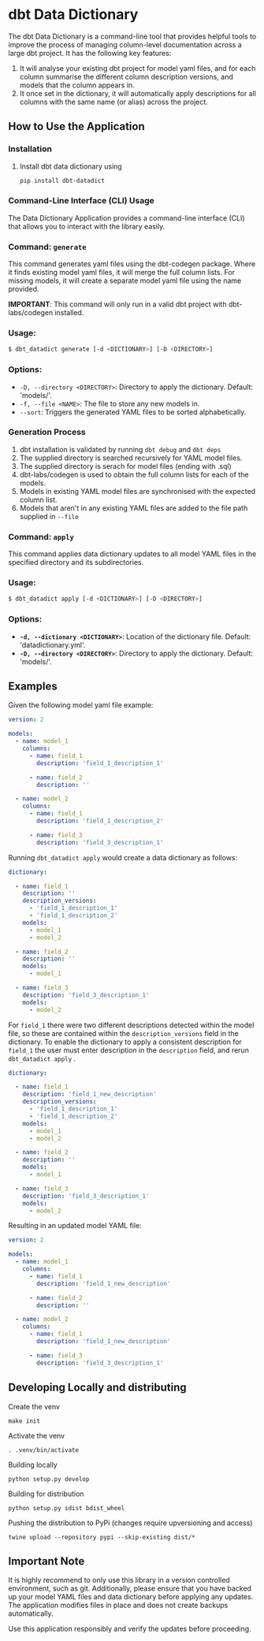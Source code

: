 # dbt Data Dictionary

The dbt Data Dictionary is a command-line tool that provides helpful tools to improve the process of managing column-level documentation across a large dbt project. It has the following key features:

1. It will analyse your existing dbt project for model yaml files, and for each column summarise the different column description versions, and models that the column appears in.
2. It once set in the dictionary, it will automatically apply descriptions for all columns with the same name (or alias) across the project.

## **How to Use the Application**

### **Installation**

1. Install dbt data dictionary using
    
    ```bash
    pip install dbt-datadict
    ```
    

### **Command-Line Interface (CLI) Usage**

The Data Dictionary Application provides a command-line interface (CLI) that allows you to interact with the library easily.
### Command: `generate`

This command generates yaml files using the dbt-codegen package. Where it finds existing model yaml files, it will merge the full column lists. For missing models, it will create a separate model yaml file using the name provided.

**IMPORTANT**: This command will only run in a valid dbt project with dbt-labs/codegen installed.

### **Usage:**

```bash
$ dbt_datadict generate [-d <DICTIONARY>] [-D <DIRECTORY>]
```

### **Options:**

- `-D, --directory <DIRECTORY>`: Directory to apply the dictionary. Default: 'models/'.
- `-f, --file <NAME>`: The file to store any new models in.
- `--sort`: Triggers the generated YAML files to be sorted alphabetically.

### **Generation Process**
1. dbt installation is validated by running `dbt debug` and `dbt deps`
2. The supplied directory is searched recursively for YAML model files.
3. The supplied directory is serach for model files (ending with .sql)
4. dbt-labs/codegen is used to obtain the full column lists for each of the models.
5. Models in existing YAML model files are synchronised with the expected column list.
6. Models that aren't in any existing YAML files are added to the file path supplied in `--file`

### Command: **`apply`**

This command applies data dictionary updates to all model YAML files in the specified directory and its subdirectories.

### **Usage:**

```bash
$ dbt_datadict apply [-d <DICTIONARY>] [-D <DIRECTORY>]
```

### **Options:**

- **`-d, --dictionary <DICTIONARY>`**: Location of the dictionary file. Default: 'datadictionary.yml'.
- **`-D, --directory <DIRECTORY>`**: Directory to apply the dictionary. Default: 'models/'.


## Examples

Given the following model yaml file example:

```yaml
version: 2

models:
  - name: model_1
    columns:
      - name: field_1
        description: 'field_1_description_1'

      - name: field_2
        description: ''

  - name: model_2
    columns:
      - name: field_1
        description: 'field_1_description_2'

      - name: field_3
        description: 'field_3_description_1'
```

Running `dbt_datadict apply` would create a data dictionary as follows:

```yaml
dictionary:

  - name: field_1
    description: ''
    description_versions:
      - 'field_1_description_1'
      - 'field_1_description_2'
    models:
      - model_1
      - model_2

  - name: field_2
    description: ''
    models:
      - model_1

  - name: field_3
    description: 'field_3_description_1'
    models:
      - model_2
```

For `field_1` there were two different descriptions detected within the model file, so these are contained within the `description_versions` field in the dictionary. To enable the dictionary to apply a consistent description for `field_1` the user must enter description in the `description` field, and rerun `dbt_datadict apply` .

```yaml
dictionary:

  - name: field_1
    description: 'field_1_new_description'
    description_versions:
      - 'field_1_description_1'
      - 'field_1_description_2'
    models:
      - model_1
      - model_2

  - name: field_2
    description: ''
    models:
      - model_1

  - name: field_3
    description: 'field_3_description_1'
    models:
      - model_2
```

Resulting in an updated model YAML file:

```yaml
version: 2

models:
  - name: model_1
    columns:
      - name: field_1
        description: 'field_1_new_description'

      - name: field_2
        description: ''

  - name: model_2
    columns:
      - name: field_1
        description: 'field_1_new_description'

      - name: field_3
        description: 'field_3_description_1'
```

## Developing Locally and distributing

Create the venv

`make init`

Activate the venv

`. .venv/bin/activate`

Building locally

`python setup.py develop`

Building for distribution

`python setup.py sdist bdist_wheel`

Pushing the distribution to PyPi (changes require upversioning and access)

`twine upload --repository pypi --skip-existing dist/*`

## **Important Note**

It is highly recommend to only use this library in a version controlled environment, such as git. Additionally, please ensure that you have backed up your model YAML files and data dictionary before applying any updates. The application modifies files in place and does not create backups automatically.

Use this application responsibly and verify the updates before proceeding.